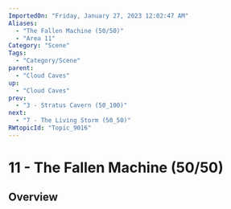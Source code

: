 ```yaml
---
ImportedOn: "Friday, January 27, 2023 12:02:47 AM"
Aliases:
  - "The Fallen Machine (50/50)"
  - "Area 11"
Category: "Scene"
Tags:
  - "Category/Scene"
parent:
  - "Cloud Caves"
up:
  - "Cloud Caves"
prev:
  - "3 - Stratus Cavern (50_100)"
next:
  - "7 - The Living Storm (50_50)"
RWtopicId: "Topic_9016"
---
```

# 11 - The Fallen Machine (50/50)
## Overview
